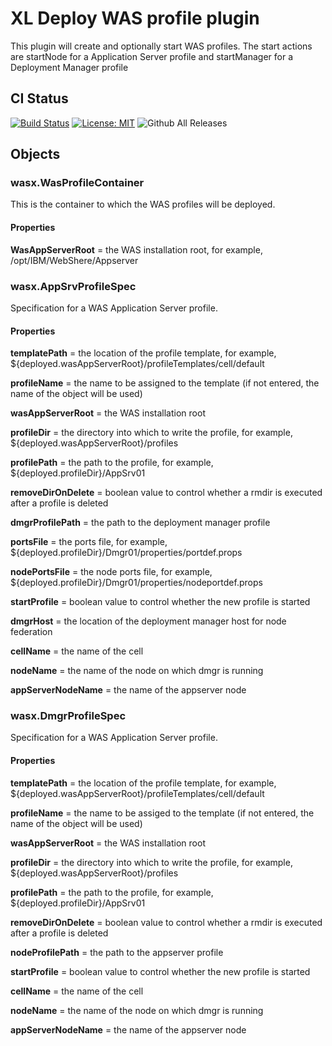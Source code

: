 # XL Deploy WAS profile plugin

This plugin will create and optionally start WAS profiles.  The start actions are startNode for a Application Server profile and startManager for a Deployment Manager profile

## CI Status ##

[![Build Status][xld-was-profile-plugin-travis-image]][xld-was-profile-plugin-travis-url]
[![License: MIT][xld-was-profile-plugin-license-image]][xld-was-profile-plugin-license-url]
![Github All Releases][xld-was-profile-plugin-downloads-image]

[xld-was-profile-plugin-travis-image]: https://travis-ci.org/xebialabs-community/xld-was-profile-plugin.svg?branch=master
[xld-was-profile-plugin-travis-url]: https://travis-ci.org/xebialabs-community/xld-was-profile-plugin
[xld-was-profile-plugin-license-image]: https://img.shields.io/badge/License-MIT-yellow.svg
[xld-was-profile-plugin-license-url]: https://opensource.org/licenses/MIT
[xld-was-profile-plugin-downloads-image]: https://img.shields.io/github/downloads/xebialabs-community/xld-was-profile-plugin/total.svg


## Objects ##

### wasx.WasProfileContainer ###

This is the container to which the WAS profiles will be deployed.

#### Properties ####

**WasAppServerRoot** = the WAS installation root, for example, /opt/IBM/WebShere/Appserver

### wasx.AppSrvProfileSpec ###
Specification for a WAS Application Server profile.

#### Properties ####

**templatePath** = the location of the profile template, for example, ${deployed.wasAppServerRoot}/profileTemplates/cell/default

**profileName** = the name to be assigned to the template (if not entered, the name of the object will be used)

**wasAppServerRoot** = the WAS installation root

**profileDir** = the directory into which to write the profile, for example, ${deployed.wasAppServerRoot}/profiles

**profilePath** = the path to the profile, for example, ${deployed.profileDir}/AppSrv01

**removeDirOnDelete** = boolean value to control whether a rmdir is executed after a profile is deleted

**dmgrProfilePath** = the path to the deployment manager profile

**portsFile** = the ports file, for example, ${deployed.profileDir}/Dmgr01/properties/portdef.props

**nodePortsFile** = the node ports file, for example, ${deployed.profileDir}/Dmgr01/properties/nodeportdef.props

**startProfile** = boolean value to control whether the new profile is started

**dmgrHost** = the location of the deployment manager host for node federation

**cellName** = the name of the cell

**nodeName** = the name of the node on which dmgr is running

**appServerNodeName** = the name of the appserver node

### wasx.DmgrProfileSpec ###

Specification for a WAS Application Server profile.

#### Properties ####

**templatePath** = the location of the profile template, for example, ${deployed.wasAppServerRoot}/profileTemplates/cell/default

**profileName** = the name to be assiged to the template (if not entered, the name of the object will be used)

**wasAppServerRoot** = the WAS installation root

**profileDir** = the directory into which to write the profile, for example, ${deployed.wasAppServerRoot}/profiles

**profilePath** = the path to the profile, for example, ${deployed.profileDir}/AppSrv01

**removeDirOnDelete** = boolean value to control whether a rmdir is executed after a profile is deleted

**nodeProfilePath** = the path to the appserver profile

**startProfile** = boolean value to control whether the new profile is started

**cellName** = the name of the cell

**nodeName** = the name of the node on which dmgr is running

**appServerNodeName** = the name of the appserver node


